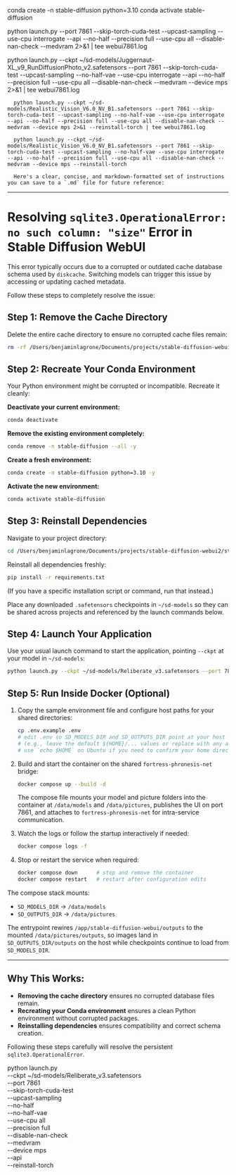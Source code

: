   conda create -n stable-diffusion python=3.10
   conda activate stable-diffusion

python launch.py --port 7861 --skip-torch-cuda-test --upcast-sampling --use-cpu interrogate --api --no-half --precision full --use-cpu all --disable-nan-check --medvram 2>&1 | tee webui7861.log


   python launch.py --ckpt ~/sd-models/Juggernaut-XL_v9_RunDiffusionPhoto_v2.safetensors --port 7861 --skip-torch-cuda-test --upcast-sampling --no-half-vae --use-cpu interrogate --api --no-half --precision full --use-cpu all --disable-nan-check --medvram --device mps 2>&1 | tee webui7861.log

   

      python launch.py --ckpt ~/sd-models/Realistic_Vision_V6.0_NV_B1.safetensors --port 7861 --skip-torch-cuda-test --upcast-sampling --no-half-vae --use-cpu interrogate --api --no-half --precision full --use-cpu all --disable-nan-check --medvram --device mps 2>&1 --reinstall-torch | tee webui7861.log

      python launch.py --ckpt ~/sd-models/Realistic_Vision_V6.0_NV_B1.safetensors --port 7861 --skip-torch-cuda-test --upcast-sampling --no-half-vae --use-cpu interrogate --api --no-half --precision full --use-cpu all --disable-nan-check --medvram --device mps --reinstall-torch

      Here's a clear, concise, and markdown-formatted set of instructions you can save to a `.md` file for future reference:

---

# Resolving `sqlite3.OperationalError: no such column: "size"` Error in Stable Diffusion WebUI

This error typically occurs due to a corrupted or outdated cache database schema used by `diskcache`. Switching models can trigger this issue by accessing or updating cached metadata.

Follow these steps to completely resolve the issue:

## Step 1: Remove the Cache Directory

Delete the entire cache directory to ensure no corrupted cache files remain:

```bash
rm -rf /Users/benjaminlagrone/Documents/projects/stable-diffusion-webui2/stable-diffusion-webui/cache
```

## Step 2: Recreate Your Conda Environment

Your Python environment might be corrupted or incompatible. Recreate it cleanly:

**Deactivate your current environment:**

```bash
conda deactivate
```

**Remove the existing environment completely:**

```bash
conda remove -n stable-diffusion --all -y
```

**Create a fresh environment:**

```bash
conda create -n stable-diffusion python=3.10 -y
```

**Activate the new environment:**

```bash
conda activate stable-diffusion
```

## Step 3: Reinstall Dependencies

Navigate to your project directory:

```bash
cd /Users/benjaminlagrone/Documents/projects/stable-diffusion-webui2/stable-diffusion-webui
```

Reinstall all dependencies freshly:

```bash
pip install -r requirements.txt
```

(If you have a specific installation script or command, run that instead.)

Place any downloaded `.safetensors` checkpoints in `~/sd-models` so they can be shared across projects and referenced by the launch commands below.

## Step 4: Launch Your Application

Use your usual launch command to start the application, pointing `--ckpt` at your model in `~/sd-models`:

```bash
python launch.py --ckpt ~/sd-models/Reliberate_v3.safetensors --port 7861 --skip-torch-cuda-test --upcast-sampling --no-half-vae --use-cpu interrogate --api --no-half --precision full --use-cpu all --disable-nan-check --medvram --device mps --reinstall-torch
```

## Step 5: Run Inside Docker (Optional)

1. Copy the sample environment file and configure host paths for your shared directories:

   ```bash
   cp .env.example .env
   # edit .env so SD_MODELS_DIR and SD_OUTPUTS_DIR point at your host folders
   # (e.g., leave the default ${HOME}/... values or replace with any absolute path)
   # use `echo $HOME` on Ubuntu if you need to confirm your home directory path
   ```

2. Build and start the container on the shared `fortress-phronesis-net` bridge:

   ```bash
   docker compose up --build -d
   ```

   The compose file mounts your model and picture folders into the container at `/data/models` and `/data/pictures`, publishes the UI on port 7861, and attaches to `fortress-phronesis-net` for intra-service communication.

3. Watch the logs or follow the startup interactively if needed:

   ```bash
   docker compose logs -f
   ```

4. Stop or restart the service when required:

   ```bash
   docker compose down      # stop and remove the container
   docker compose restart   # restart after configuration edits
   ```

The compose stack mounts:
- `SD_MODELS_DIR` -> `/data/models`
- `SD_OUTPUTS_DIR` -> `/data/pictures`

The entrypoint rewires `/app/stable-diffusion-webui/outputs` to the mounted `/data/pictures/outputs`, so images land in `SD_OUTPUTS_DIR/outputs` on the host while checkpoints continue to load from `SD_MODELS_DIR`.

---

## Why This Works:

- **Removing the cache directory** ensures no corrupted database files remain.
- **Recreating your Conda environment** ensures a clean Python environment without corrupted packages.
- **Reinstalling dependencies** ensures compatibility and correct schema creation.

Following these steps carefully will resolve the persistent `sqlite3.OperationalError`.

python launch.py \
  --ckpt ~/sd-models/Reliberate_v3.safetensors \
  --port 7861 \
  --skip-torch-cuda-test \
  --upcast-sampling \
  --no-half \
  --no-half-vae \
  --use-cpu all \
  --precision full \
  --disable-nan-check \
  --medvram \
  --device mps \
  --api \
  --reinstall-torch
